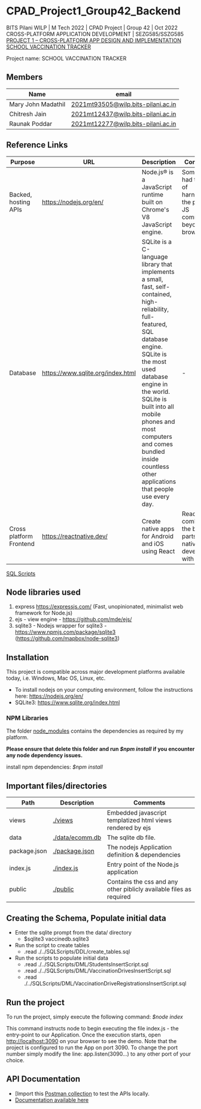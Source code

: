 # CPAD_Project1_Group42_Backend

BITS Pilani WILP | M Tech 2022 | CPAD Project | Group 42 | Oct 2022\
CROSS-PLATFORM APPLICATION DEVELOPMENT | SEZG585/SSZG585\
[PROJECT 1 – CROSS-PLATFORM APP DESIGN AND IMPLEMENTATION SCHOOL VACCINATION TRACKER](https://github.com/CJ190795/CPAD_Project1_42_Backend/blob/main/Docs/2022_CPAD__Assign1_stmt_1.pdf)

Project name: SCHOOL VACCINATION TRACKER

## Members

| Name | email |
| ----------- | ----------- |
| Mary John Madathil | 2021mt93505@wilp.bits-pilani.ac.in |
| Chitresh Jain | 2021mt12437@wilp.bits-pilani.ac.in |
| Raunak Poddar | 2021mt12277@wilp.bits-pilani.ac.in |

## Reference Links

| Purpose | URL | Description | Comments |
| ----------- | ----------- | ----------- | ----------- |
| Backed, hosting APIs |<https://nodejs.org/en/>|Node.js® is a JavaScript runtime built on Chrome's V8 JavaScript engine.| Some Geek had the idea of harnessing the power of JS community beyond the browser |
| Database | <https://www.sqlite.org/index.html> | SQLite is a C-language library that implements a small, fast, self-contained, high-reliability, full-featured, SQL database engine. SQLite is the most used database engine in the world. SQLite is built into all mobile phones and most computers and comes bundled inside countless other applications that people use every day. | - |
| Cross platform Frontend | <https://reactnative.dev/> | Create native apps for Android and iOS using React | React Native combines the best parts of native development with React, a


[SQL Scripts](./SQLScripts)
## Node libraries used
1. express https://expressjs.com/ (Fast, unopinionated, minimalist web framework for Node.js)
2. ejs - view engine - https://github.com/mde/ejs/
3. sqlite3 - Nodejs wrapper for sqlite3 - https://www.npmjs.com/package/sqlite3 (https://github.com/mapbox/node-sqlite3)

## Installation
This project is compatible across major development platforms available today, i.e. Windows, Mac OS, Linux, etc.

- To install nodejs on your computing environment, follow the instructions here: https://nodejs.org/en/
- SQLite3: https://www.sqlite.org/index.html

### NPM Libraries
The folder [node_modules](./node_modules) contains the dependencies as required by my platform.

**Please ensure that delete this folder and run *$npm install* if you encounter any node dependency issues.**

install npm dependencies:
*$npm install*

## Important files/directories

| Path | Description | Comments |
| ----------- | ----------- | ----------- |
| views | [./views](./views) | Embedded javascript templatized html views  rendered by ejs |
| data | [./data/ecomm.db](./data/ecomm.db) | The sqlite db file. |
| package.json | [./package.json](./package.json) | The nodejs Application definition & dependencies |
| index.js | [./index.js](./index.js) | Entry point of the Node.js application |
| public | [./public](public) | Contains the css and any other piblicly available files as required|

## Creating the Schema, Populate initial data

- Enter the sqlite prompt from the data/ directory
  - $sqlite3 vaccinedb.sqlite3
- Run the script to create tables
  - .read ./../SQLScripts/DDL/create_tables.sql
- Run the scripts to populate initial data
  - .read ./../SQLScripts/DML/StudentsInsertScript.sql
  - .read ./../SQLScripts/DML/VaccinationDrivesInsertScript.sql
  - .read ./../SQLScripts/DML/VaccinationDriveRegistrationsInsertScript.sql

## Run the project
To run the project, simply execute the following command:
*$node index*

This command instructs node to begin executing the file index.js - the entry-point to our Application. Once the execution starts, open [http://localhost:3090](http://localhost:3090) on your browser to see the demo.
Note that the project is configured to run the App on port 3090. To change the port number simply modify the line:
app.listen(3090...) to any other port of your choice.

## API Documentation
- [Import this [Postman collection](./Docs/CPAD%20Assignment1.postman_collection.json) to test the APIs locally.
- [Documentation available here](https://documenter.getpostman.com/view/454/2s8YRqjpu4)
